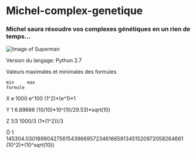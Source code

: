 # Michel-complex-genetique

### Michel saura résoudre vos complexes génétiques en un rien de temps...

![Image of Superman](https://media.giphy.com/media/D49L3FpxqtQ3u/giphy.gif)


Version du langage: Python 2.7



Valeurs maximales et minimales des formules

	min		max																formule

X	e		1000 e^100 														(1^2)*(e^1)*1

Y	1		6.89666															(10/10)*10^(10/29.53)*sqrt(10)	

Z	1/3		1000/3															(1*(1^2))/3

Ō	1		145304.0301899042756154396695723461665813451520972058264661  	(10^2)*(10^sqrt(10)) 